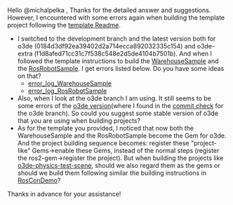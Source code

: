 Hello @michalpelka ,
Thanks for the detailed answer and suggestions. However, I encountered with some errors again when building the template project following the [template Readme](https://github.com/o3de/o3de-extras/blob/development/Templates/Ros2ProjectTemplate/README.md).

- I switched to the development branch and the latest version both for o3de (0184d3df92ea39402d2a714ecca892032335c154) and o3de-extra (f1d8afed71cc31c7f538c548e2d5de4104b7501b). And when I followed the template instructions to build the [WarehouseSample](https://github.com/o3de/o3de-extras/tree/development/Gems/WarehouseSample) and the [RosRobotSample](https://github.com/o3de/o3de-extras/tree/development/Gems/RosRobotSample). I get errors listed below. Do you have some ideas on that?
    - [error_log_WarehouseSample](https://github.com/hhaofan/urdf_fbx_minimum/blob/main/CMakeProjectBuildError_Warehousesample.log)
    - [error_log_RosRobotSample](https://github.com/hhaofan/urdf_fbx_minimum/blob/main/CMakeError_RosRobotSample.log) 
 - Also, when I look at the o3de branch I am using. It still seems to be some errors of the [o3de version](https://jenkins.build.o3de.org/blue/organizations/jenkins/O3DE/detail/development/3917/pipeline)(where I found in the [commit check](https://github.com/o3de/o3de/commits/development) for the o3de branch). So could you suggest some stable version of o3de that you are using when building projects? 
 - As for the template you provided, I noticed that now both the WarehouseSample and the RosRobotSample become the Gem for o3de. And the project building sequence becomes: register these "project-like" Gems->enable these Gems, instead of the normal steps (register the ros2-gem->register the project). But when building the projects like [o3de-physics-test-scene](https://github.com/o3de/o3de-physics-test-scene), should we also regard them as the gems or should we build them following similar the building instructions in [RosConDemo](https://github.com/o3de/ROSConDemo#building-this-project)?

Thanks in advance for your assistance!
